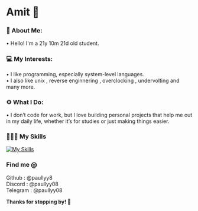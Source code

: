 # Amit 🌻

### 👤 About Me:  
• Hello! I'm a 21y 10m 21d old student.

### 💻 My Interests:  
• I like programming, especially system-level languages. <br>
• I also like unix , reverse enginnering , overclocking , undervolting and many more. 

### ⚙️ What I Do:  
• I don’t code for work, but I love building personal projects that help me out in my daily life, whether it’s for studies or just making things easier.

### 👨🏻‍💻 My Skills 
[![My Skills](https://skillicons.dev/icons?i=c,python,js,html,css)](https://skillicons.dev)

### Find me @
Github    : @paullyy8 <br>
Discord   : @paullyy08 <br>
Telegram  : @paullyy08

**Thanks for stopping by! 👋**
